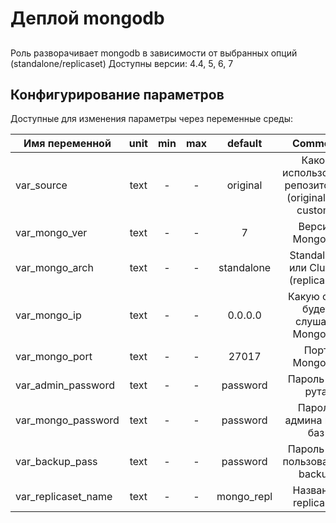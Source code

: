 # Деплой mongodb

## 

Роль разворачивает mongodb в зависимости от выбранных опций (standalone/replicaset)
Доступны версии: 4.4, 5, 6, 7


## Конфигурирование параметров

Доступные для изменения параметры через переменные среды:

| Имя переменной              |  unit  |  min  |  max  | default           | Comment |
| --------------------------- | :---:  | :---: | :---: | :---------------: | :-----: |
| var_source                  | text   | -     | -     | original          | Какой использовать репозиторий (original или custom) |
| var_mongo_ver               | text   | -     | -     | 7                 | Версия MongoDB |
| var_mongo_arch              | text   | -     | -     | standalone        | Standalone или Cluster (replicaset) |
| var_mongo_ip                | text   | -     | -     | 0.0.0.0           | Какую сеть будет слушать MongoDB |
| var_mongo_port              | text   | -     | -     | 27017             | Порт MongoDB |
| var_admin_password          | text   | -     | -     | password          | Пароль для рута |
| var_mongo_password          | text   | -     | -     | password          | Пароль админа всех баз |
| var_backup_pass             | text   | -     | -     | password          | Пароль для пользователя backup |
| var_replicaset_name         | text   | -     | -     | mongo_repl        | Название replicaset |

